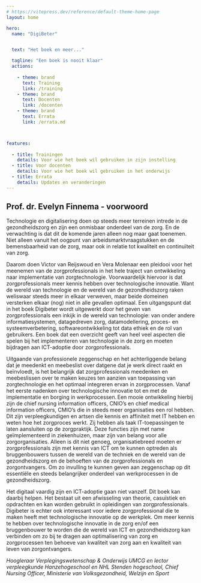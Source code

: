 ```yaml
---
# https://vitepress.dev/reference/default-theme-home-page
layout: home

hero:
  name: "DigiBeter"


  text: "Het boek en meer..."

  tagline: "Een boek is nooit klaar"
  actions:
    
    - theme: brand
      text: Training 
      link: /training
    - theme: brand
      text: Docenten
      link: /docenten
    - theme: brand
      text: Errata
      link: /errata.md



features:
 
  - title: Trainingen 
    details: Voor wie het boek wil gebruiken in zijn instelling
  - title: Voor docenten
    details: Voor wie het boek wil gebruiken in het onderwijs 
  - title: Errata
    details: Updates en veranderingen
---
```


## Prof. dr. Evelyn Finnema - voorwoord
Technologie en digitalisering doen op steeds meer terreinen intrede in de gezondheidszorg en zijn een onmisbaar onderdeel van de zorg. En de verwachting is dat dit de komende jaren alleen nog maar gaat toenemen. Niet alleen vanuit het oogpunt van arbeidsmarktvraagstukken en de bemensbaarheid van de zorg, maar ook in relatie tot kwaliteit en continuïteit van zorg.  

Daarom doen Victor van Reijswoud en Vera Molenaar een pleidooi voor het meenemen van de zorgprofessionals in het hele traject van ontwikkeling naar implementatie van zorgtechnologie. Voorwaardelijk hiervoor is dat zorgprofessionals meer kennis hebben over technologische innovatie. Want de wereld van technologie en de wereld van de gezondheidszorg raken weliswaar steeds meer in elkaar verweven, maar beide domeinen versterken elkaar (nog) niet in alle gevallen optimaal. Een uitgangspunt dat in het boek Digibeter wordt uitgewerkt door het geven van zorgprofessionals een inkijk in de wereld van technologie: van onder andere informatiesystemen, datagedreven zorg, datamodellering, proces- en systeemverbetering, softwareontwikkeling tot data ethiek en de rol van gebruikers. Een boek dat een overzicht geeft van heel veel aspecten die spelen bij het implementeren van technologie in de zorg en moeten bijdragen aan ICT-adoptie door zorgprofessionals.   

Uitgaande van professionele zeggenschap en het achterliggende belang dat je meedenkt en meebeslist over datgene dat je werk direct raakt en beïnvloedt, is het belangrijk dat zorgprofessionals meedenken en meebeslissen over te maken keuzes ten aanzien van toepassing van zorgtechnologie en het optimaal integreren ervan in zorgprocessen. Vanaf het eerste nadenken over technologische innovatie tot en met de implementatie en borging in werkprocessen. Een mooie ontwikkeling hierbij zijn de chief nursing information officers, CNIO’s en chief medical information officers, CMIO’s  die in steeds meer organisaties een rol hebben. Dit zijn verpleegkundigen en artsen die kennis en affiniteit met IT hebben en weten hoe het zorgproces werkt. Zij hebben als taak IT-toepassingen te laten aansluiten op de zorgpraktijk. Deze functies zijn met name geïmplementeerd in ziekenhuizen, maar zijn van belang voor alle zorgorganisaties. Alleen is dit niet genoeg, organisatiebreed moeten er zorgprofessionals zijn met kennis van ICT om te kunnen optreden als bruggenbouwers tussen de wereld van de techniek en de wereld van de gezondheidszorg en de behoeften van de zorgprofessionals en zorgontvangers. Om zo invulling te kunnen geven aan zeggenschap op dit essentiële en steeds belangrijker onderdeel van werkprocessen in de gezondheidszorg.  

Het digitaal vaardig zijn en ICT-adoptie gaan niet vanzelf. Dit boek kan daarbij helpen. Het bestaat uit een afwisseling van theorie, casuïstiek en opdrachten en kan worden gebruikt in opleidingen van zorgprofessionals. Digibeter is echter ook interessant voor iedere zorgprofessional die te maken heeft met technologische innovatie op de werkplek. Om meer kennis te hebben over technologische innovatie in de zorg en/of een bruggenbouwer te worden die de wereld van ICT en gezondheidszorg kan verbinden om zo bij te dragen aan optimalisering van zorg en zorgprocessen ten behoeve van kwaliteit van zorg aan en kwaliteit van leven van zorgontvangers.  

 _Hoogleraar Verplegingswetenschap & Onderwijs UMCG en lector verpleegkunde Hanzehogeschool en NHL Stenden hogeschool, Chief Nursing Officer, Ministerie van Volksgezondheid, Welzijn en Sport_

